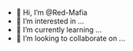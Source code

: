 - 👋 Hi, I’m @Red-Mafia
- 👀 I’m interested in ...
- 🌱 I’m currently learning ...
- 💞️ I’m looking to collaborate on ...


<!---

♠♠♠♠♠♠♠♠♠♠♠♠♠♠♠♥♠♠♠♠♠♠♠

༺♥༻

༺♥༻

༺♥༻

༺♥༻

༺♥༻

༺♥༻

༺♥༻

༺♥༻

༺♥༻

༺♥༻

༺♥༻

༺♥༻

༒༒༒༒༒

༒🔺🔺🔺🔺🔺🔺🔺🔺🔺🔺༒

I AM RIAZKHAN

I AM NOOB HACKER🥴
꧁☠ℜ𝔦𝔞𝔷☠️꧂꧁☠ℜ𝔦𝔞𝔷☠️꧂꧁☠ℜ𝔦𝔞𝔷☠️꧂꧁☠ℜ𝔦𝔞𝔷☠️꧂

